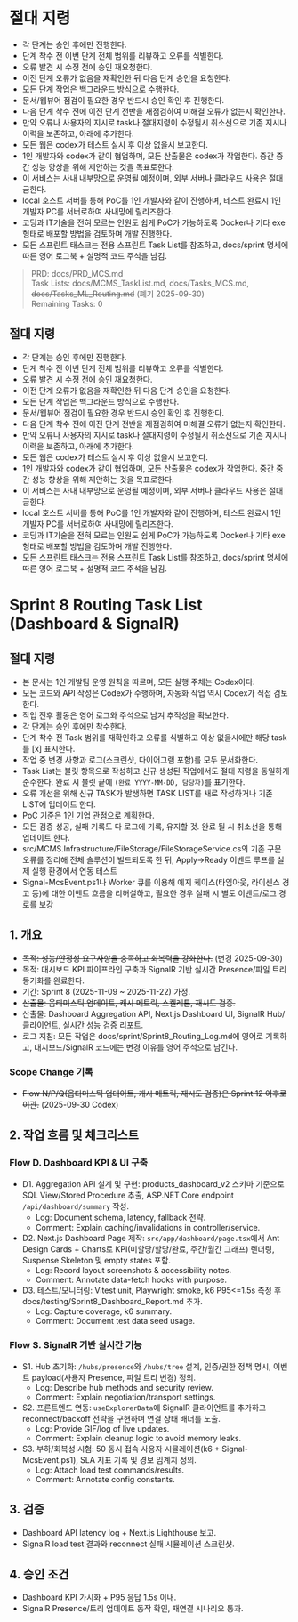 # 절대 지령
- 각 단계는 승인 후에만 진행한다.
- 단계 착수 전 이번 단계 전체 범위를 리뷰하고 오류를 식별한다.
- 오류 발견 시 수정 전에 승인 재요청한다.
- 이전 단계 오류가 없음을 재확인한 뒤 다음 단계 승인을 요청한다.
- 모든 단계 작업은 백그라운드 방식으로 수행한다.
- 문서/웹뷰어 점검이 필요한 경우 반드시 승인 확인 후 진행한다.
- 다음 단계 착수 전에 이전 단계 전반을 재점검하여 미해결 오류가 없는지 확인한다.
- 만약 오류나 사용자의 지시로 task나 절대지령이 수정될시 취소선으로 기존 지시나 이력을 보존하고, 아래에 추가한다.
- 모든 웹은 codex가 테스트 실시 후 이상 없을시 보고한다.
- 1인 개발자와 codex가 같이 협업하며, 모든 산출물은 codex가 작업한다. 중간 중간 성능 향상을 위해 제안하는 것을 목표로한다.
- 이 서비스는 사내 내부망으로 운영될 예정이며, 외부 서버나 클라우드 사용은 절대 금한다.
- local 호스트 서버를 통해 PoC를 1인 개발자와 같이 진행하며, 테스트 완료시 1인 개발자 PC를 서버로하여 사내망에 릴리즈한다.
- 코딩과 IT기술을 전혀 모르는 인원도 쉽게 PoC가 가능하도록 Docker나 기타 exe 형태로 배포할 방법을 검토하며 개발 진행한다.
- 모든 스프린트 태스크는 전용 스프린트 Task List를 참조하고, docs/sprint 명세에 따른 영어 로그북 + 설명적 코드 주석을 남김.

> PRD: docs/PRD_MCS.md  
> Task Lists: docs/MCMS_TaskList.md, docs/Tasks_MCS.md, ~~docs/Tasks_ML_Routing.md~~ (폐기 2025-09-30)  
> Remaining Tasks: 0

## 절대 지령
- 각 단계는 승인 후에만 진행한다.
- 단계 착수 전 이번 단계 전체 범위를 리뷰하고 오류를 식별한다.
- 오류 발견 시 수정 전에 승인 재요청한다.
- 이전 단계 오류가 없음을 재확인한 뒤 다음 단계 승인을 요청한다.
- 모든 단계 작업은 백그라운드 방식으로 수행한다.
- 문서/웹뷰어 점검이 필요한 경우 반드시 승인 확인 후 진행한다.
- 다음 단계 착수 전에 이전 단계 전반을 재점검하여 미해결 오류가 없는지 확인한다.
- 만약 오류나 사용자의 지시로 task나 절대지령이 수정될시 취소선으로 기존 지시나 이력을 보존하고, 아래에 추가한다.
- 모든 웹은 codex가 테스트 실시 후 이상 없을시 보고한다.
- 1인 개발자와 codex가 같이 협업하며, 모든 산출물은 codex가 작업한다. 중간 중간 성능 향상을 위해 제안하는 것을 목표로한다.
- 이 서비스는 사내 내부망으로 운영될 예정이며, 외부 서버나 클라우드 사용은 절대 금한다.
- local 호스트 서버를 통해 PoC를 1인 개발자와 같이 진행하며, 테스트 완료시 1인 개발자 PC를 서버로하여 사내망에 릴리즈한다.
- 코딩과 IT기술을 전혀 모르는 인원도 쉽게 PoC가 가능하도록 Docker나 기타 exe 형태로 배포할 방법을 검토하며 개발 진행한다.
- 모든 스프린트 태스크는 전용 스프린트 Task List를 참조하고, docs/sprint 명세에 따른 영어 로그북 + 설명적 코드 주석을 남김.
# Sprint 8 Routing Task List (Dashboard & SignalR)

## 절대 지령
- 본 문서는 1인 개발팀 운영 원칙을 따르며, 모든 실행 주체는 Codex이다.
- 모든 코드와 API 작성은 Codex가 수행하며, 자동화 작업 역시 Codex가 직접 검토한다.
- 작업 전후 활동은 영어 로그와 주석으로 남겨 추적성을 확보한다.
- 각 단계는 승인 후에만 착수한다.
- 단계 착수 전 Task 범위를 재확인하고 오류를 식별하고 이상 없을시에만 해당 task를 [x] 표시한다.
- 작업 중 변경 사항과 로그(스크린샷, 다이어그램 포함)를 모두 문서화한다.
- Task List는 불릿 항목으로 작성하고 신규 생성된 작업에서도 절대 지령을 동일하게 준수한다. 완료 시 불릿 끝에 `(완료 YYYY-MM-DD, 담당자)`를 표기한다.
- 오류 개선을 위해 신규 TASK가 발생하면 TASK LIST를 새로 작성하거나 기존 LIST에 업데이트 한다.
- PoC 기준은 1인 기업 관점으로 계획한다.
- 모든 검증 성공, 실패 기록도 다 로그에 기록, 유지할 것. 완료 될 시 취소선을 통해 업데이트 한다.
- src/MCMS.Infrastructure/FileStorage/FileStorageService.cs의 기존 구문 오류를 정리해 전체 솔루션이 빌드되도록 한 뒤, Apply→Ready 이벤트 루프를 실제 실행 환경에서 연동 테스트
- Signal-McsEvent.ps1나 Worker 큐를 이용해 에지 케이스(타임아웃, 라이센스 경고 등)에 대한 이벤트 흐름을 리허설하고, 필요한 경우 실패 시 별도 이벤트/로그 경로를 보강

## 1. 개요
- ~~목적: 성능/안정성 요구사항을 충족하고 회복력을 강화한다.~~ (변경 2025-09-30)
- 목적: 대시보드 KPI 파이프라인 구축과 SignalR 기반 실시간 Presence/파일 트리 동기화를 완료한다.
- 기간: Sprint 8 (2025-11-09 ~ 2025-11-22) 가정.
- ~~산출물: 옵티미스틱 업데이트, 캐시 메트릭, 스켈레톤, 재시도 검증.~~
- 산출물: Dashboard Aggregation API, Next.js Dashboard UI, SignalR Hub/클라이언트, 실시간 성능 검증 리포트.
- 로그 지침: 모든 작업은 docs/sprint/Sprint8_Routing_Log.md에 영어로 기록하고, 대시보드/SignalR 코드에는 변경 이유를 영어 주석으로 남긴다.

### Scope Change 기록
- ~~Flow N/P/Q(옵티미스틱 업데이트, 캐시 메트릭, 재시도 검증)은 Sprint 12 이후로 이관.~~ (2025-09-30 Codex)

## 2. 작업 흐름 및 체크리스트
### Flow D. Dashboard KPI & UI 구축
- D1. Aggregation API 설계 및 구현: products_dashboard_v2 스키마 기준으로 SQL View/Stored Procedure 추출, ASP.NET Core endpoint `/api/dashboard/summary` 작성.
  - Log: Document schema, latency, fallback 전략.
  - Comment: Explain caching/invalidations in controller/service.
- D2. Next.js Dashboard Page 제작: `src/app/dashboard/page.tsx`에서 Ant Design Cards + Charts로 KPI(미할당/할당/완료, 주간/월간 그래프) 렌더링, Suspense Skeleton 및 empty states 포함.
  - Log: Record layout screenshots & accessibility notes.
  - Comment: Annotate data-fetch hooks with purpose.
- D3. 테스트/모니터링: Vitest unit, Playwright smoke, k6 P95<=1.5s 측정 후 docs/testing/Sprint8_Dashboard_Report.md 추가.
  - Log: Capture coverage, k6 summary.
  - Comment: Document test data seed usage.

### Flow S. SignalR 기반 실시간 기능
- S1. Hub 초기화: `/hubs/presence`와 `/hubs/tree` 설계, 인증/권한 정책 명시, 이벤트 payload(사용자 Presence, 파일 트리 변경) 정의.
  - Log: Describe hub methods and security review.
  - Comment: Explain negotiation/transport settings.
- S2. 프론트엔드 연동: `useExplorerData`에 SignalR 클라이언트를 추가하고 reconnect/backoff 전략을 구현하며 연결 상태 배너를 노출.
  - Log: Provide GIF/log of live updates.
  - Comment: Explain cleanup logic to avoid memory leaks.
- S3. 부하/회복성 시험: 50 동시 접속 사용자 시뮬레이션(k6 + Signal-McsEvent.ps1), SLA 지표 기록 및 경보 임계치 정의.
  - Log: Attach load test commands/results.
  - Comment: Annotate config constants.

## 3. 검증
- Dashboard API latency log + Next.js Lighthouse 보고.
- SignalR load test 결과와 reconnect 실패 시뮬레이션 스크린샷.

## 4. 승인 조건
- Dashboard KPI 가시화 + P95 응답 1.5s 이내.
- SignalR Presence/트리 업데이트 동작 확인, 재연결 시나리오 통과.
